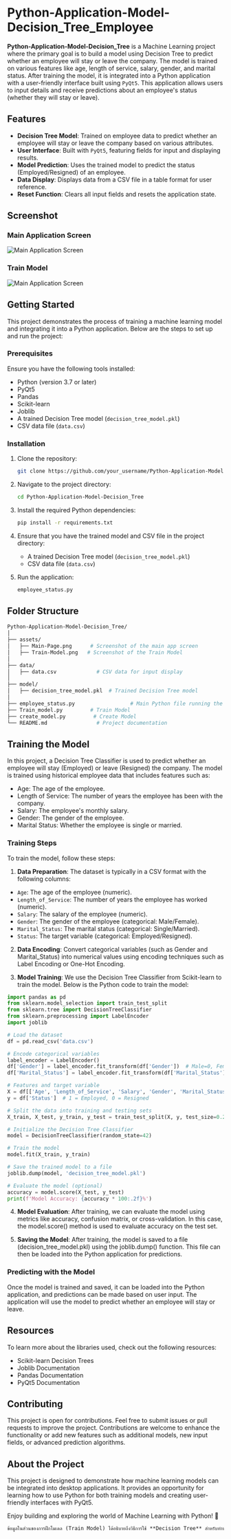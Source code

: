 # Python-Application-Model-Decision_Tree_Employee

**Python-Application-Model-Decision_Tree** is a Machine Learning project where the primary goal is to build a model using Decision Tree to predict whether an employee will stay or leave the company. The model is trained on various features like age, length of service, salary, gender, and marital status. After training the model, it is integrated into a Python application with a user-friendly interface built using `PyQt5`. This application allows users to input details and receive predictions about an employee's status (whether they will stay or leave).

## Features

- **Decision Tree Model**: Trained on employee data to predict whether an employee will stay or leave the company based on various attributes.
- **User Interface**: Built with `PyQt5`, featuring fields for input and displaying results.
- **Model Prediction**: Uses the trained model to predict the status (Employed/Resigned) of an employee.
- **Data Display**: Displays data from a CSV file in a table format for user reference.
- **Reset Function**: Clears all input fields and resets the application state.

## Screenshot

### Main Application Screen
![Main Application Screen](assets/Main-Page.png)

### Train Model
![Main Application Screen](assets/Train-Model.png)

## Getting Started

This project demonstrates the process of training a machine learning model and integrating it into a Python application. Below are the steps to set up and run the project:

### Prerequisites

Ensure you have the following tools installed:
- Python (version 3.7 or later)
- PyQt5
- Pandas
- Scikit-learn
- Joblib
- A trained Decision Tree model (`decision_tree_model.pkl`)
- CSV data file (`data.csv`)

### Installation

1. Clone the repository:
   ```bash
   git clone https://github.com/your_username/Python-Application-Model-Decision_Tree.git
   ```

2. Navigate to the project directory:

    ```bash
    cd Python-Application-Model-Decision_Tree
    ```

3. Install the required Python dependencies:
    ```bash
    pip install -r requirements.txt
    ```

4. Ensure that you have the trained model and CSV file in the project directory:
    - A trained Decision Tree model (`decision_tree_model.pkl`)
    - CSV data file (`data.csv`)

5. Run the application:

    ```bash
    employee_status.py
    ```
    
## **Folder Structure**

```bash
Python-Application-Model-Decision_Tree/
│
├── assets/
│   ├── Main-Page.png      # Screenshot of the main app screen
│   ├── Train-Model.png   # Screenshot of the Train Model
│
├── data/
│   ├── data.csv             # CSV data for input display
│
├── model/
│   ├── decision_tree_model.pkl  # Trained Decision Tree model
│
├── employee_status.py                  # Main Python file running the application
├── Train_model.py         # Train Model
├── create_model.py         # Create Model
└── README.md                # Project documentation
 ```

## **Training the Model**
In this project, a Decision Tree Classifier is used to predict whether an employee will stay (Employed) or leave (Resigned) the company. The model is trained using historical employee data that includes features such as:

- Age: The age of the employee.
- Length of Service: The number of years the employee has been with the company.
- Salary: The employee's monthly salary.
- Gender: The gender of the employee.
- Marital Status: Whether the employee is single or married.

### **Training Steps**
To train the model, follow these steps:

1. **Data Preparation**: The dataset is typically in a CSV format with the following columns:

- `Age`: The age of the employee (numeric).
- `Length_of_Service`: The number of years the employee has worked (numeric).
- `Salary`: The salary of the employee (numeric).
- `Gender`: The gender of the employee (categorical: Male/Female).
- `Marital_Status`: The marital status (categorical: Single/Married).
- `Status`: The target variable (categorical: Employed/Resigned).

2. **Data Encoding**: Convert categorical variables (such as Gender and Marital_Status) into numerical values using encoding techniques such as Label Encoding or One-Hot Encoding.

3. **Model Training**: We use the Decision Tree Classifier from Scikit-learn to train the model. Below is the Python code to train the model:

```python
import pandas as pd
from sklearn.model_selection import train_test_split
from sklearn.tree import DecisionTreeClassifier
from sklearn.preprocessing import LabelEncoder
import joblib

# Load the dataset
df = pd.read_csv('data.csv')

# Encode categorical variables
label_encoder = LabelEncoder()
df['Gender'] = label_encoder.fit_transform(df['Gender'])  # Male=0, Female=1
df['Marital_Status'] = label_encoder.fit_transform(df['Marital_Status'])  # Single=0, Married=1

# Features and target variable
X = df[['Age', 'Length_of_Service', 'Salary', 'Gender', 'Marital_Status']]
y = df['Status']  # 1 = Employed, 0 = Resigned

# Split the data into training and testing sets
X_train, X_test, y_train, y_test = train_test_split(X, y, test_size=0.2, random_state=42)

# Initialize the Decision Tree Classifier
model = DecisionTreeClassifier(random_state=42)

# Train the model
model.fit(X_train, y_train)

# Save the trained model to a file
joblib.dump(model, 'decision_tree_model.pkl')

# Evaluate the model (optional)
accuracy = model.score(X_test, y_test)
print(f'Model Accuracy: {accuracy * 100:.2f}%')

```
4. **Model Evaluation**: After training, we can evaluate the model using metrics like accuracy, confusion matrix, or cross-validation. In this case, the model.score() method is used to evaluate accuracy on the test set.

5. **Saving the Model**: After training, the model is saved to a file (decision_tree_model.pkl) using the joblib.dump() function. This file can then be loaded into the Python application for predictions.

### **Predicting with the Model**
Once the model is trained and saved, it can be loaded into the Python application, and predictions can be made based on user input. The application will use the model to predict whether an employee will stay or leave.

## **Resources**
To learn more about the libraries used, check out the following resources:

- Scikit-learn Decision Trees
- Joblib Documentation
- Pandas Documentation
- PyQt5 Documentation
## **Contributing**
This project is open for contributions. Feel free to submit issues or pull requests to improve the project. Contributions are welcome to enhance the functionality or add new features such as additional models, new input fields, or advanced prediction algorithms.

## **About the Project**
This project is designed to demonstrate how machine learning models can be integrated into desktop applications. It provides an opportunity for learning how to use Python for both training models and creating user-friendly interfaces with PyQt5.

Enjoy building and exploring the world of Machine Learning with Python! 🚀

```markdown
ข้อมูลในส่วนของการฝึกโมเดล (Train Model) ได้อธิบายถึงวิธีการใช้ **Decision Tree** สำหรับทำนายการออกจากงานหรือไม่ของพนักงาน พร้อมทั้งแสดงขั้นตอนในการฝึกโมเดลและการนำโมเดลไปใช้ในแอพพลิเคชั่นด้วยครับ

```